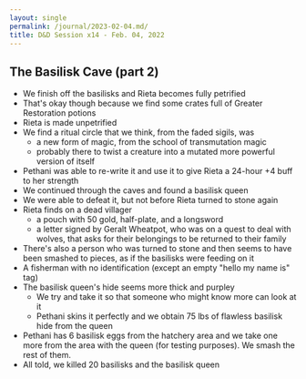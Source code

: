 ```yaml
---
layout: single
permalink: /journal/2023-02-04.md/
title: D&D Session x14 - Feb. 04, 2022
---
```


## The Basilisk Cave (part 2)

- We finish off the basilisks and Rieta becomes fully petrified
- That's okay though because we find some crates full of Greater Restoration potions
- Rieta is made unpetrified
- We find a ritual circle that we think, from the faded sigils, was
    - a new form of magic, from the school of transmutation magic
    - probably there to twist a creature into a mutated more powerful version of itself
- Pethani was able to re-write it and use it to give Rieta a 24-hour +4 buff to her strength
- We continued through the caves and found a basilisk queen
- We were able to defeat it, but not before Rieta turned to stone again
- Rieta finds on a dead villager
    - a pouch with 50 gold, half-plate, and a longsword
    - a letter signed by Geralt Wheatpot, who was on a quest to deal with wolves, that asks for their belongings to be returned to their family
- There's also a person who was turned to stone and then seems to have been smashed to pieces, as if the basilisks were feeding on it
- A fisherman with no identification (except an empty "hello my name is" tag)
- The basilisk queen's hide seems more thick and purpley
    - We try and take it so that someone who might know more can look at it
    - Pethani skins it perfectly and we obtain 75 lbs of flawless basilisk hide from the queen
- Pethani has 6 basilisk eggs from the hatchery area and we take one more from the area with the queen (for testing purposes). We smash the rest of them.
- All told, we killed 20 basilisks and the basilisk queen